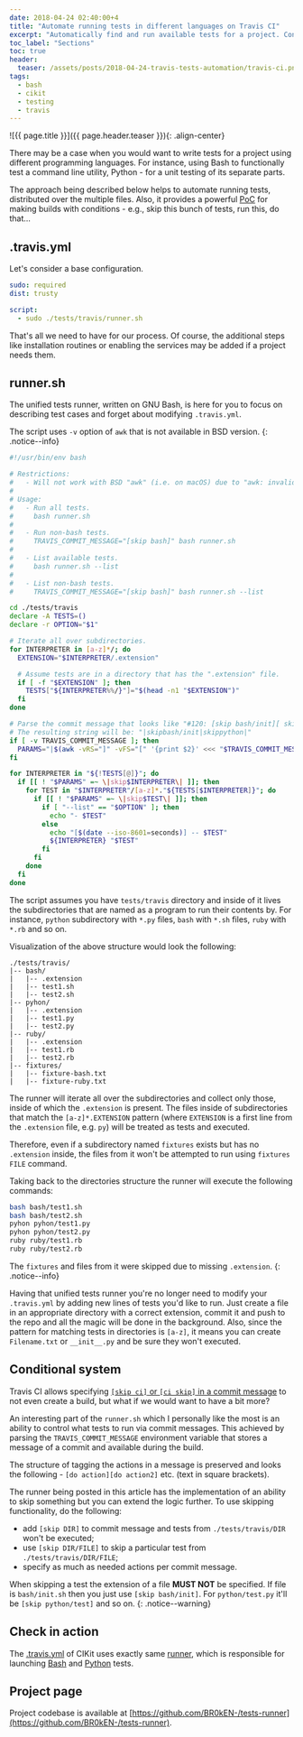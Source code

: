 ```yaml
---
date: 2018-04-24 02:40:00+4
title: "Automate running tests in different languages on Travis CI"
excerpt: "Automatically find and run available tests for a project. Control what to skip via commit messages. Build the conditional system you want."
toc_label: "Sections"
toc: true
header:
  teaser: /assets/posts/2018-04-24-travis-tests-automation/travis-ci.png
tags:
  - bash
  - cikit
  - testing
  - travis
---
```


![{{ page.title }}]({{ page.header.teaser }}){: .align-center}

There may be a case when you would want to write tests for a project using different programming languages. For instance, using Bash to functionally test a command line utility, Python - for a unit testing of its separate parts.

The approach being described below helps to automate running tests, distributed over the multiple files. Also, it provides a powerful [PoC](https://en.wikipedia.org/wiki/Proof_of_concept) for making builds with conditions - e.g., skip this bunch of tests, run this, do that...

## .travis.yml

Let's consider a base configuration.

```yaml
sudo: required
dist: trusty

script:
  - sudo ./tests/travis/runner.sh
```

That's all we need to have for our process. Of course, the additional steps like installation routines or enabling the services may be added if a project needs them.

## runner.sh

The unified tests runner, written on GNU Bash, is here for you to focus on describing test cases and forget about modifying `.travis.yml`.

The script uses `-v` option of `awk` that is not available in BSD version.
{: .notice--info}

```bash
#!/usr/bin/env bash

# Restrictions:
#   - Will not work with BSD "awk" (i.e. on macOS) due to "awk: invalid -v option".
#
# Usage:
#   - Run all tests.
#     bash runner.sh
#
#   - Run non-bash tests.
#     TRAVIS_COMMIT_MESSAGE="[skip bash]" bash runner.sh
#
#   - List available tests.
#     bash runner.sh --list
#
#   - List non-bash tests.
#     TRAVIS_COMMIT_MESSAGE="[skip bash]" bash runner.sh --list

cd ./tests/travis
declare -A TESTS=()
declare -r OPTION="$1"

# Iterate all over subdirectories.
for INTERPRETER in [a-z]*/; do
  EXTENSION="$INTERPRETER/.extension"

  # Assume tests are in a directory that has the ".extension" file.
  if [ -f "$EXTENSION" ]; then
    TESTS["${INTERPRETER%%/}"]="$(head -n1 "$EXTENSION")"
  fi
done

# Parse the commit message that looks like "#120: [skip bash/init][ skip  python] Commit name".
# The resulting string will be: "|skipbash/init|skippython|"
if [ -v TRAVIS_COMMIT_MESSAGE ]; then
  PARAMS="|$(awk -vRS="]" -vFS="[" '{print $2}' <<< "$TRAVIS_COMMIT_MESSAGE" | head -n -1 | tr '\n' '|' | tr -d '[:space:]')"
fi

for INTERPRETER in "${!TESTS[@]}"; do
  if [[ ! "$PARAMS" =~ \|skip$INTERPRETER\| ]]; then
    for TEST in "$INTERPRETER"/[a-z]*."${TESTS[$INTERPRETER]}"; do
      if [[ ! "$PARAMS" =~ \|skip$TEST\| ]]; then
        if [ "--list" == "$OPTION" ]; then
          echo "- $TEST"
        else
          echo "[$(date --iso-8601=seconds)] -- $TEST"
          ${INTERPRETER} "$TEST"
        fi
      fi
    done
  fi
done
```

The script assumes you have `tests/travis` directory and inside of it lives the subdirectories that are named as a program to run their contents by. For instance, `python` subdirectory with `*.py` files, `bash` with `*.sh` files, `ruby` with `*.rb` and so on.

Visualization of the above structure would look the following:

```
./tests/travis/
|-- bash/
|   |-- .extension
|   |-- test1.sh
|   |-- test2.sh
|-- pyhon/
|   |-- .extension
|   |-- test1.py
|   |-- test2.py
|-- ruby/
|   |-- .extension
|   |-- test1.rb
|   |-- test2.rb
|-- fixtures/
|   |-- fixture-bash.txt
|   |-- fixture-ruby.txt
```

The runner will iterate all over the subdirectories and collect only those, inside of which the `.extension` is present. The files inside of subdirectories that match the `[a-z]*.EXTENSION` pattern (where `EXTENSION` is a first line from the `.extension` file, e.g. `py`) will be treated as tests and executed.

Therefore, even if a subdirectory named `fixtures` exists but has no `.extension` inside, the files from it won't be attempted to run using `fixtures FILE` command.

Taking back to the directories structure the runner will execute the following commands:

```bash
bash bash/test1.sh
bash bash/test2.sh
pyhon pyhon/test1.py
pyhon pyhon/test2.py
ruby ruby/test1.rb
ruby ruby/test2.rb
```

The `fixtures` and files from it were skipped due to missing `.extension`.
{: .notice--info}

Having that unified tests runner you're no longer need to modify your `.travis.yml` by adding new lines of tests you'd like to run. Just create a file in an appropriate directory with a correct extension, commit it and push to the repo and all the magic will be done in the background. Also, since the pattern for matching tests in directories is `[a-z]`, it means you can create `Filename.txt` or `__init__.py` and be sure they won't executed.

## Conditional system

Travis CI allows specifying [`[skip ci]` or `[ci skip]` in a commit message](https://docs.travis-ci.com/user/customizing-the-build#Skipping-a-build) to not even create a build, but what if we would want to have a bit more?

An interesting part of the `runner.sh` which I personally like the most is an ability to control what tests to run via commit messages. This achieved by parsing the `TRAVIS_COMMIT_MESSAGE` environment variable that stores a message of a commit and available during the build.

The structure of tagging the actions in a message is preserved and looks the following - `[do action][do action2]` etc. (text in square brackets).

The runner being posted in this article has the implementation of an ability to skip something but you can extend the logic further. To use skipping functionality, do the following:

- add `[skip DIR]` to commit message and tests from `./tests/travis/DIR` won't be executed;
- use `[skip DIR/FILE]` to skip a particular test from `./tests/travis/DIR/FILE`;
- specify as much as needed actions per commit message.

When skipping a test the extension of a file **MUST NOT** be specified. If file is `bash/init.sh` then you just use `[skip bash/init]`. For `python/test.py` it'll be `[skip python/test]` and so on.
{: .notice--warning}

## Check in action

The [.travis.yml](https://github.com/BR0kEN-/cikit/blob/c37173b93d1eaee9b090fe4655cf6e5081122942/.travis.yml#L37) of CIKit uses exactly same [runner](https://github.com/BR0kEN-/cikit/blob/c37173b93d1eaee9b090fe4655cf6e5081122942/tests/travis/runner.sh#L1), which is responsible for launching [Bash](https://github.com/BR0kEN-/cikit/tree/c37173b93d1eaee9b090fe4655cf6e5081122942/tests/travis/bash) and [Python](https://github.com/BR0kEN-/cikit/tree/c37173b93d1eaee9b090fe4655cf6e5081122942/tests/travis/python) tests.

## Project page

Project codebase is available at [https://github.com/BR0kEN-/tests-runner](https://github.com/BR0kEN-/tests-runner).
